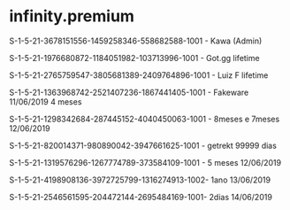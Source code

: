# infinity.premium

S-1-5-21-3678151556-1459258346-558682588-1001 - Kawa (Admin)

S-1-5-21-1976680872-1184051982-103713996-1001 - Got.gg lifetime

S-1-5-21-2765759547-3805681389-2409764896-1001 - Luiz F lifetime

S-1-5-21-1363968742-2521407236-1867441405-1001 - Fakeware 11/06/2019 4 meses

S-1-5-21-1298342684-287445152-4040450063-1001 - 8meses e 7meses 12/06/2019

S-1-5-21-820014371-980890042-3947661625-1001 - getrekt 99999 dias

S-1-5-21-1319576296-1267774789-373584109-1001 - 5 meses 12/06/2019

S-1-5-21-4198908136-3972725799-1316274913-1002- 1ano 13/06/2019

S-1-5-21-2546561595-204472144-2695484169-1001- 2dias 14/06/2019
